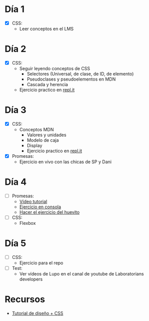 # Día 1
- [X] CSS:
  - Leer conceptos en el LMS
  
# Día 2
- [X] CSS:
  - Seguir leyendo conceptos de CSS
    - Selectores (Universal, de clase, de ID, de elemento)
    - Pseudoclases y pseudoelementos en MDN
    - Cascada y herencia
  - Ejercicio practico en [repl.it](https://repl.it/join/xzdnelqa-paulalenisb)
  
# Día 3
- [x] CSS:
  - Conceptos MDN
    - Valores y unidades
    - Modelo de caja 
    - Display
    - Ejercicio practico en [repl.it](https://repl.it/join/scrgdasc-paulalenisb)
- [x] Promesas:
   - Ejercicio en vivo con las chicas de SP y Dani
   
# Día 4
- [ ] Promesas:
  - [Vídeo tutorial](https://www.youtube.com/watch?v=3jfRLyyQ_4w&ab_channel=FalconMasters)
  - [Ejercicio en consola](https://github.com/stevekane/promise-it-wont-hurt)
  - [Hacer el ejercicio del huevito](https://github.com/dapino/ejercicios/blob/master/promises/exercise1.js)
- [ ] CSS:
  - Flexbox
  
# Día 5
- [ ] CSS:
  - Ejercicio para el repo
- [ ] Test:
  - Ver vídeos de Lupo en el canal de youtube de Laboratorians developers
# Recursos
- [Tutorial de diseño + CSS](https://frontendmasters.com/courses/design-for-developers/)
